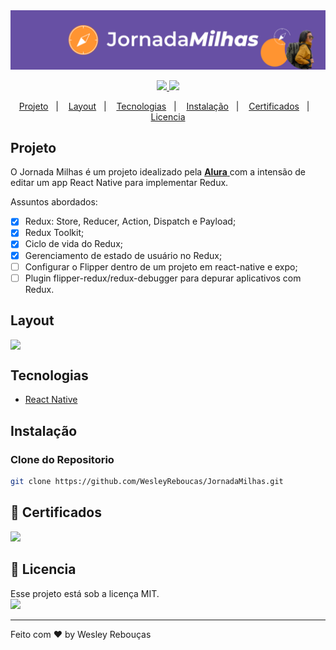 
<div >
  <img src="assets/JornadaMilhasBanner.png" width="1000px">
</div>

<p align="center">
	<a href="https://www.linkedin.com/in/wesley-andrade/">	
		<img src="https://img.shields.io/static/v1?label=&message=WesleyAndrade&color=199ffc&style=flat&logo=linkedin"/>
	</a>
	<a href="https://choosealicense.com/licenses/mit/">	
		<img src="https://img.shields.io/static/v1?label=License&message=MIT&color=199ffc&style=flat"/>
	</a>
</p>

<p align="center">
  <a href="#projeto">Projeto</a>&nbsp;&nbsp;&nbsp;|&nbsp;&nbsp;&nbsp;
  <a href="#layout">Layout</a>&nbsp;&nbsp;&nbsp;|&nbsp;&nbsp;&nbsp;
  <a href="#tecnologias">Tecnologias</a>&nbsp;&nbsp;&nbsp;|&nbsp;&nbsp;&nbsp;
  <a href="#instalação">Instalação</a>&nbsp;&nbsp;&nbsp;|&nbsp;&nbsp;&nbsp;
  <a href="#scroll-certificados">Certificados</a>&nbsp;&nbsp;&nbsp;|&nbsp;&nbsp;&nbsp;
  <a href="#page_with_curl-licencia">Licencia</a>
</p>

## Projeto

O Jornada Milhas é um projeto idealizado pela 
<a href="https://alura.com.br/"> **Alura** </a> 
com a intensão de editar um app React Native para implementar Redux.

Assuntos abordados:

- [x] Redux: Store, Reducer, Action, Dispatch e Payload;
- [x] Redux Toolkit;
- [x] Ciclo de vida do Redux;
- [x] Gerenciamento de estado de usuário no Redux;
- [ ] Configurar o Flipper dentro de um projeto em react-native e expo;
- [ ] Plugin flipper-redux/redux-debugger para depurar aplicativos com Redux.

## Layout
<div style="display: flex; flex-direction: 'row'; align-items: 'center';">
	<img src="Vollmed/Assets.xcassets/Screenshots/Screenshot 01.png" width="325px">
</div>

## Tecnologias

- [React Native](https://reactnative.dev/)

## Instalação

### Clone do Repositorio
```bash
git clone https://github.com/WesleyReboucas/JornadaMilhas.git
```

## :scroll: Certificados 

<a href="https://cursos.alura.com.br/certificate/74cd8d35-6dcd-480d-a41a-357c7b4965cb?lang=pt_BR">
	<img src="https://img.shields.io/static/v1?label=Alura&message=2023&color=199ffc&style=flat"/>
</a>

## :page_with_curl: Licencia 
<div>
  Esse projeto está sob a licença MIT.   
</div>
<a href="https://choosealicense.com/licenses/mit/">
	<img src="https://img.shields.io/static/v1?label=License&message=2021&color=A31F34&style=flat"/>
</a>




---

Feito com ♥ by Wesley Rebouças



